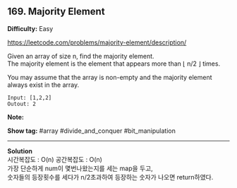 ## 169. Majority Element

**Difficulty:** Easy

https://leetcode.com/problems/majority-element/description/

Given an array of size n, find the majority element. <br/>
The majority element is the element that appears more than ⌊ n/2 ⌋   times. <br/>

You may assume that the array is non-empty and the majority element always exist in the array.

```
Input: [1,2,2]
Outout: 2
```

**Note:**

**Show tag:** \#array \#divide\_and\_conquer \#bit\_manipulation

-------------------------------------

**Solution** <br/>
시간복잡도 : O(n) 공간복잡도 : O(n) <br/>
가장 단순하게 num이 몇번나왔는지를 세는 map을 두고, <br/>
숫자들의 등장횟수를 세다가 n/2초과하여 등장하는 숫자가 나오면 return하였다. <br/>



